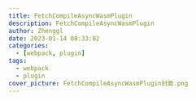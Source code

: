 ```yaml
---
title: FetchCompileAsyncWasmPlugin
description: FetchCompileAsyncWasmPlugin
author: Zhenggl
date: 2023-01-14 08:33:02
categories:
  - [webpack, plugin]
tags:
  - webpack
  - plugin
cover_picture: FetchCompileAsyncWasmPlugin封面.png
---
```

